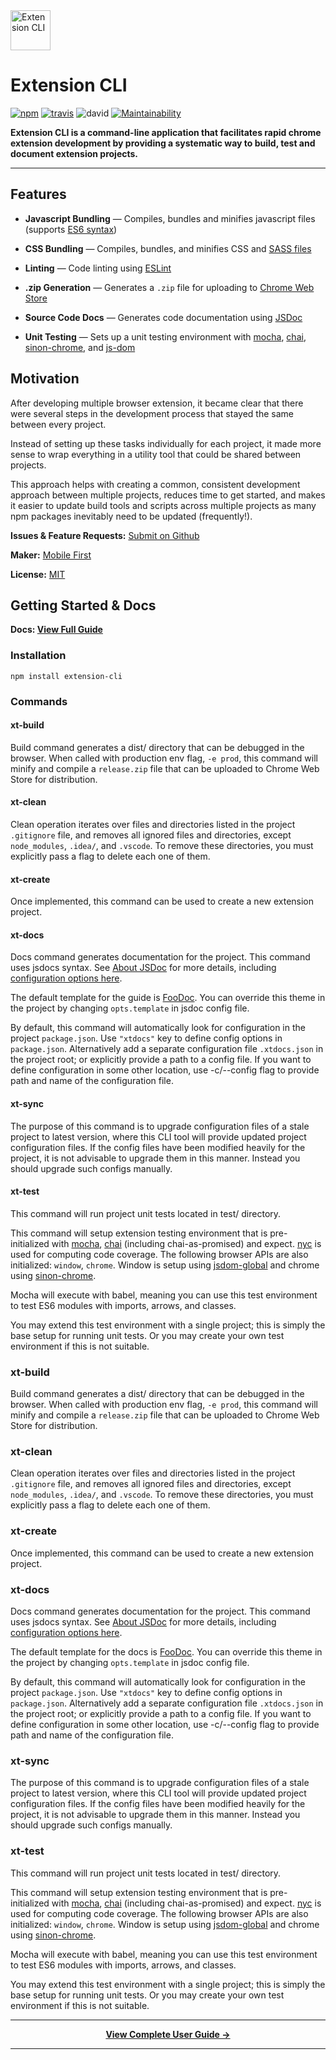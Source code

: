<img src="https://raw.githubusercontent.com/MobileFirstLLC/extension-cli/master/guide/assets/images/favicon.png" width="64" alt="Extension CLI">  

# Extension CLI

[![npm](https://img.shields.io/npm/v/extension-cli)](https://www.npmjs.com/package/extension-cli)
[![travis](https://img.shields.io/travis/mobilefirstllc/extension-cli)](https://travis-ci.org/MobileFirstLLC/extension-cli)
![david](https://img.shields.io/david/mobilefirstllc/extension-cli)
[![Maintainability](https://api.codeclimate.com/v1/badges/abbf1b25f926d75bb9df/maintainability)](https://codeclimate.com/github/MobileFirstLLC/extension-cli/maintainability)


**Extension CLI is a command-line application that facilitates rapid chrome extension development by providing
a systematic way to build, test and document extension projects.**

* * *

## Features

-   **Javascript Bundling** — Compiles, bundles and minifies javascript files (supports [ES6 syntax](http://es6-features.org/))                                                                                                           

-   **CSS Bundling** — Compiles, bundles, and minifies CSS and [SASS files](https://sass-lang.com/guide)                                                                                                                                                          

-   **Linting** — Code linting using [ESLint](https://eslint.org/)                                                                                                                                                                        

-   **.zip Generation** — Generates a `.zip` file for uploading to [Chrome Web Store](https://chrome.google.com/webstore/category/extensions)                                                                                         

-   **Source Code Docs** — Generates code documentation using [JSDoc](https://jsdoc.app/about-getting-started.html)                                                                                                                                

-   **Unit Testing** —  Sets up a unit testing environment with [mocha](https://mochajs.org), [chai](https://www.chaijs.com/), [sinon-chrome](https://github.com/acvetkov/sinon-chrome), and [js-dom](https://github.com/rstacruz/jsdom-global) 

## Motivation

After developing multiple browser extension, it became clear that there were several steps in the development process that stayed the same between every project. 

Instead of setting up these tasks individually for each project, it made more sense to wrap everything in a utility tool that could be shared between projects. 

This approach helps with creating a common, consistent development approach between multiple projects, reduces time to get started, and makes it easier to update build tools and scripts across multiple projects as many npm packages inevitably need to be updated (frequently!).

**Issues & Feature Requests:** [Submit on Github](https://github.com/MobileFirstLLC/extension-cli/issues/new/choose)

**Maker:** [Mobile First](https://mobilefirst.me)

**License:** [MIT](https://github.com/MobileFirstLLC/extension-cli/blob/master/LICENSE)

## Getting Started & Docs

**Docs: [View Full Guide](https://oss.mobilefirst.me/extension-cli)**

### Installation

```text
npm install extension-cli
```

### Commands

<!-- Generated by documentation.js. Update this documentation by updating the source code. -->

#### xt-build

Build command generates a dist/ directory that can be
debugged in the browser. When called with production env flag, `-e prod`,
this command will minify and compile a `release.zip` file that can be
uploaded to Chrome Web Store for distribution.

#### xt-clean

Clean operation iterates over files and directories listed in the
project `.gitignore` file, and removes all ignored files and
directories, except `node_modules`, `.idea/`, and `.vscode`. To remove these
directories, you must explicitly pass a flag to delete each one of them.

#### xt-create

Once implemented, this command can be used to create a new extension project.

#### xt-docs

Docs command generates documentation for the project. This command uses
jsdocs syntax. See [About JSDoc](https://jsdoc.app/index.html) for more details,
including [configuration options here](https://jsdoc.app/about-configuring-jsdoc.html).

The default template for the guide is [FooDoc](https://github.com/steveush/foodoc#readme).
You can override this theme in the project by changing `opts.template` in jsdoc config file.

By default, this command will automatically look for configuration in the project `package.json`.
Use `"xtdocs"` key to define config options in `package.json`. Alternatively add a separate
configuration file `.xtdocs.json` in the project root; or explicitly provide a path to a config file.
If you want to define configuration in some other location, use -c/--config flag
to provide path and name of the configuration file.

#### xt-sync

The purpose of this command is to upgrade configuration files of
a stale project to latest version, where this CLI tool will provide
updated project configuration files. If the config files have been
modified heavily for the project, it is not advisable to upgrade them
in this manner. Instead you should upgrade such configs manually.

#### xt-test

This command will run project unit tests located in test/ directory.

This command will setup extension testing environment that is pre-initialized
with [mocha](https://mochajs.org/), [chai](https://www.chaijs.com/) (including chai-as-promised)
and expect. [nyc](https://www.npmjs.com/package/nyc) is used for computing code coverage.
The following browser APIs are also initialized: `window`, `chrome`. Window
is setup using [jsdom-global](https://www.npmjs.com/package/jsdom-global) and
chrome using [sinon-chrome](https://www.npmjs.com/package/sinon-chrome).

Mocha will execute with babel, meaning you can use this test environment to
test ES6 modules with imports, arrows, and classes.

You may extend this test environment with a single project; this is simply the base setup
for running unit tests. Or you may create your own test environment if this is not suitable.

### xt-build

Build command generates a dist/ directory that can be
debugged in the browser. When called with production env flag, `-e prod`,
this command will minify and compile a `release.zip` file that can be
uploaded to Chrome Web Store for distribution.

### xt-clean

Clean operation iterates over files and directories listed in the
project `.gitignore` file, and removes all ignored files and
directories, except `node_modules`, `.idea/`, and `.vscode`. To remove these
directories, you must explicitly pass a flag to delete each one of them.

### xt-create

Once implemented, this command can be used to create a new extension project.

### xt-docs

Docs command generates documentation for the project. This command uses
jsdocs syntax. See [About JSDoc](https://jsdoc.app/index.html) for more details,
including [configuration options here](https://jsdoc.app/about-configuring-jsdoc.html).

The default template for the docs is [FooDoc](https://github.com/steveush/foodoc#readme).
You can override this theme in the project by changing `opts.template` in jsdoc config file.

By default, this command will automatically look for configuration in the project `package.json`.
Use `"xtdocs"` key to define config options in `package.json`. Alternatively add a separate
configuration file `.xtdocs.json` in the project root; or explicitly provide a path to a config file.
If you want to define configuration in some other location, use -c/--config flag
to provide path and name of the configuration file.

### xt-sync

The purpose of this command is to upgrade configuration files of
a stale project to latest version, where this CLI tool will provide
updated project configuration files. If the config files have been
modified heavily for the project, it is not advisable to upgrade them
in this manner. Instead you should upgrade such configs manually.

### xt-test

This command will run project unit tests located in test/ directory.

This command will setup extension testing environment that is pre-initialized
with [mocha](https://mochajs.org/), [chai](https://www.chaijs.com/) (including chai-as-promised)
and expect. [nyc](https://www.npmjs.com/package/nyc) is used for computing code coverage.
The following browser APIs are also initialized: `window`, `chrome`. Window
is setup using [jsdom-global](https://www.npmjs.com/package/jsdom-global) and
chrome using [sinon-chrome](https://www.npmjs.com/package/sinon-chrome).

Mocha will execute with babel, meaning you can use this test environment to
test ES6 modules with imports, arrows, and classes.

You may extend this test environment with a single project; this is simply the base setup
for running unit tests. Or you may create your own test environment if this is not suitable.

* * *

<p align="center">
<strong><a href='https://oss.mobilefirst.me/extension-cli/'>View Complete User Guide &rarr;</a></strong>
</p>

* * *
